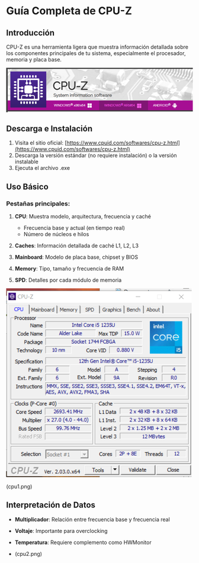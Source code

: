 # Guía Completa de CPU-Z

## Introducción
CPU-Z es una herramienta ligera que muestra información detallada sobre los componentes principales de tu sistema, especialmente el procesador, memoria y placa base.

![Pantalla principal CPU-Z](cpu1.png)

## Descarga e Instalación

1. Visita el sitio oficial: [https://www.cpuid.com/softwares/cpu-z.html](https://www.cpuid.com/softwares/cpu-z.html)
2. Descarga la versión estándar (no requiere instalación) o la versión instalable
3. Ejecuta el archivo .exe



## Uso Básico

### Pestañas principales:

1. **CPU**: Muestra modelo, arquitectura, frecuencia y caché
   - Frecuencia base y actual (en tiempo real)
   - Número de núcleos e hilos

2. **Caches**: Información detallada de caché L1, L2, L3

3. **Mainboard**: Modelo de placa base, chipset y BIOS

4. **Memory**: Tipo, tamaño y frecuencia de RAM

5. **SPD**: Detalles por cada módulo de memoria

![Ejemplo información CPU](cpu.png)


(cpu1.png)
## Interpretación de Datos

- **Multiplicador**: Relación entre frecuencia base y frecuencia real
- **Voltaje**: Importante para overclocking
- **Temperatura**: Requiere complemento como HWMonitor

- (cpu2.png)
